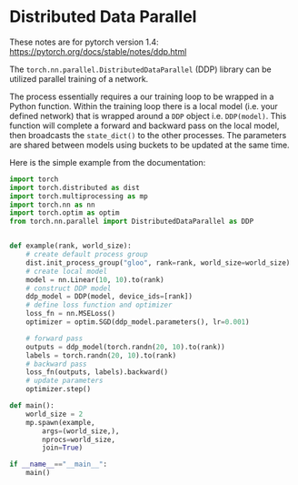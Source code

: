 # Distributed Data Parallel 

These notes are for pytorch version 1.4: https://pytorch.org/docs/stable/notes/ddp.html

The `torch.nn.parallel.DistributedDataParallel` (DDP) library can be utilized parallel training of a network. 

The process essentially requires a our training loop to be wrapped in a Python function. Within the training loop there is a local model (i.e. your defined network) that is wrapped around a `DDP` object i.e. `DDP(model)`. This function will complete a forward and backward pass on the local model, then broadcasts the `state_dict()` to the other processes. The parameters are shared between models using buckets to be updated at the same time.  

Here is the simple example from the documentation:
```python
import torch
import torch.distributed as dist
import torch.multiprocessing as mp
import torch.nn as nn
import torch.optim as optim
from torch.nn.parallel import DistributedDataParallel as DDP


def example(rank, world_size):
    # create default process group
    dist.init_process_group("gloo", rank=rank, world_size=world_size)
    # create local model
    model = nn.Linear(10, 10).to(rank)
    # construct DDP model
    ddp_model = DDP(model, device_ids=[rank])
    # define loss function and optimizer
    loss_fn = nn.MSELoss()
    optimizer = optim.SGD(ddp_model.parameters(), lr=0.001)

    # forward pass
    outputs = ddp_model(torch.randn(20, 10).to(rank))
    labels = torch.randn(20, 10).to(rank)
    # backward pass
    loss_fn(outputs, labels).backward()
    # update parameters
    optimizer.step()

def main():
    world_size = 2
    mp.spawn(example,
        args=(world_size,),
        nprocs=world_size,
        join=True)

if __name__=="__main__":
    main()
```